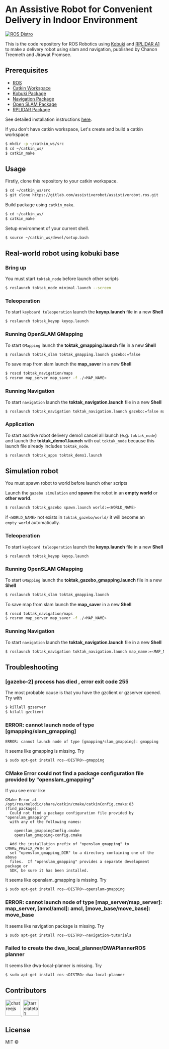 # An Assistive Robot for Convenient Delivery in Indoor Environment

<!---[![Build Status](https://img.shields.io/gitlab/pipeline/assistiverobot/assistiverobot.ros?style=flat-square)](https://gitlab.com/assistiverobot/assistiverobot.ros/-/pipelines) -->
[![ROS Distro](https://img.shields.io/badge/ROS-melodic-brightgreen?style=flat-square)](https://img.shields.io/badge/ROS-melodic-brightgreen)

This is the code repository for ROS Robotics using [Kobuki](http://kobuki.yujinrobot.com/about2/) and [RPLIDAR A1](http://www.slamtec.com/en/lidar/a1) to make a delivery robot using slam and navigation, published by Chanon Treemeth and Jirawat Promsee.

## Prerequisites

- [ROS](https://www.ros.org/install/)
- [Catkin Workspace](http://wiki.ros.org/catkin/workspaces)
- [Kobuki Package](http://wiki.ros.org/kobuki)
- [Navigation Package](http://wiki.ros.org/navigation)
- [Open SLAM Package](http://wiki.ros.org/openslam_gmapping)
- [RPLIDAR Package]()

See detailed installation instructions [here](installation.md).

If you don't have catkin workspace, Let's create and build a catkin workspace:

```bash
$ mkdir -p ~/catkin_ws/src
$ cd ~/catkin_ws/
$ catkin_make
```

## Usage

Firstly, clone this repository to your catkin workspace.

```bash
$ cd ~/catkin_ws/src
$ git clone https://gitlab.com/assistiverobot/assistiverobot.ros.git
```

Build package using `catkin_make`.

```bash
$ cd ~/catkin_ws/
$ catkin_make
```

Setup environment of your current shell.

```bash
$ source ~/catkin_ws/devel/setup.bash
```

## Real-world robot using kobuki base

### Bring up

You must start `toktak_node` before launch other scripts

```bash
$ roslaunch toktak_node minimal.launch --screen
```

### Teleoperation

To start `keyboard teleoperation` launch the **keyop.launch** file in a new **Shell**

```bash
$ roslaunch toktak_keyop keyop.launch
```

### Running OpenSLAM GMapping

To start `GMapping` launch the **toktak_gmapping.launch** file in a new **Shell**

```bash
$ roslaunch toktak_slam toktak_gmapping.launch gazebo:=false
```

To save map from slam launch the **map_saver** in a new **Shell**

```bash
$ roscd toktak_navigation/maps
$ rosrun map_server map_saver -f ./<MAP_NAME>
```

### Running Navigation

To start `navigation` launch the **toktak_navigation.launch** file in a new **Shell**

```bash
$ roslaunch toktak_navigation toktak_navigation.launch gazebo:=false map_name:=<MAP_NAME>
```

### Application

To start assitive robot delivery demo1 cancel all launch (e.g. `toktak_node`) and launch the **toktak_demo1.launch** with out `toktak_node` because this launch file already includes `toktak_node`.

```bash
$ roslaunch toktak_apps toktak_demo1.launch
```

## Simulation robot

You must spawn robot to world before launch other scripts

Launch the `gazebo simulation` and **spawn** the robot in an **empty world** or **other world**.

```bash
$ roslaunch toktak_gazebo spawn.launch world:=<WORLD_NAME>
```

if `<WORLD_NAME>` not exists in `toktak_gazebo/world/` it will become an `empty_world` automatically.

### Teleoperation

To start `keyboard teleoperation` launch the **keyop.launch** file in a new **Shell**

```bash
$ roslaunch toktak_keyop keyop.launch
```

### Running OpenSLAM GMapping

To start `GMapping` launch the **toktak_gazebo_gmapping.launch** file in a new **Shell**

```bash
$ roslaunch toktak_slam toktak_gmapping.launch
```

To save map from slam launch the **map_saver** in a new **Shell**

```bash
$ roscd toktak_navigation/maps
$ rosrun map_server map_saver -f ./<MAP_NAME>
```

### Running Navigation

To start `navigation` launch the **toktak_navigation.launch** file in a new **Shell**

```bash
$ roslaunch toktak_navigation toktak_navigation.launch map_name:=<MAP_NAME>
```

## Troubleshooting

### [gazebo-2] process has died , error exit code 255

The most probable cause is that you have the gzclient or gzserver opened. Try with

```bash
$ killall gzserver
$ kilall gzclient
```

### ERROR: cannot launch node of type [gmapping/slam_gmapping]

```
ERROR: cannot launch node of type [gmapping/slam_gmapping]: gmapping
```

It seems like gmapping is missing. Try

```bash
$ sudo apt-get install ros-<DISTRO>-gmapping
```

### CMake Error could not find a package configuration file provided by "openslam_gmapping"

If you see error like

```
CMake Error at /opt/ros/melodic/share/catkin/cmake/catkinConfig.cmake:83 (find_package):
  Could not find a package configuration file provided by "openslam_gmapping"
  with any of the following names:

    openslam_gmappingConfig.cmake
    openslam_gmapping-config.cmake

  Add the installation prefix of "openslam_gmapping" to CMAKE_PREFIX_PATH or
  set "openslam_gmapping_DIR" to a directory containing one of the above
  files.  If "openslam_gmapping" provides a separate development package or
  SDK, be sure it has been installed.
```

It seems like openslam_gmapping is missing. Try

```bash
$ sudo apt-get install ros-<DISTRO>-openslam-gmapping
```

### ERROR: cannot launch node of type [map_server/map_server]: map_server, [amcl/amcl]: amcl, [move_base/move_base]: move_base

It seems like navigation package is missing. Try

```bash
$ sudo apt-get install ros-<DISTRO>-navigation-tutorials
```

### Failed to create the dwa_local_planner/DWAPlannerROS planner

It seems like dwa-local-planner is missing. Try

```bash
$ sudo apt-get install ros-<DISTRO>-dwa-local-planner
```

## Contributors

<a href="https://gitlab.com/chatreejs" style="margin-right: .25em">
  <img src="https://gitlab.com/uploads/-/system/user/avatar/5542080/avatar.png?width=400" title="chatreejs" width="50" height="50">
</a>
<a href="https://github.com/tarrelateto1">
  <img src="https://avatars1.githubusercontent.com/u/47720165?s=460&v=4" title="tarrelateto1" width="50" height="50">
</a>

## License

MIT ©
